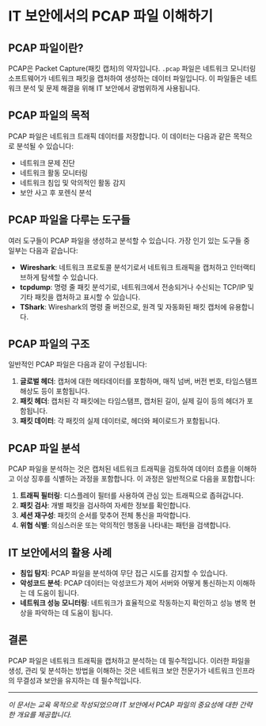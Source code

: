 # IT 보안에서의 PCAP 파일 이해하기

## PCAP 파일이란?

PCAP은 Packet Capture(패킷 캡처)의 약자입니다. `.pcap` 파일은 네트워크 모니터링 소프트웨어가 네트워크 패킷을 캡처하여 생성하는 데이터 파일입니다. 이 파일들은 네트워크 분석 및 문제 해결을 위해 IT 보안에서 광범위하게 사용됩니다.

## PCAP 파일의 목적

PCAP 파일은 네트워크 트래픽 데이터를 저장합니다. 이 데이터는 다음과 같은 목적으로 분석될 수 있습니다:
- 네트워크 문제 진단
- 네트워크 활동 모니터링
- 네트워크 침입 및 악의적인 활동 감지
- 보안 사고 후 포렌식 분석

## PCAP 파일을 다루는 도구들

여러 도구들이 PCAP 파일을 생성하고 분석할 수 있습니다. 가장 인기 있는 도구들 중 일부는 다음과 같습니다:

- **Wireshark**: 네트워크 프로토콜 분석기로서 네트워크 트래픽을 캡처하고 인터랙티브하게 탐색할 수 있습니다.
- **tcpdump**: 명령 줄 패킷 분석기로, 네트워크에서 전송되거나 수신되는 TCP/IP 및 기타 패킷을 캡처하고 표시할 수 있습니다.
- **TShark**: Wireshark의 명령 줄 버전으로, 원격 및 자동화된 패킷 캡처에 유용합니다.

## PCAP 파일의 구조

일반적인 PCAP 파일은 다음과 같이 구성됩니다:
1. **글로벌 헤더**: 캡처에 대한 메타데이터를 포함하며, 매직 넘버, 버전 번호, 타임스탬프 해상도 등이 포함됩니다.
2. **패킷 헤더**: 캡처된 각 패킷에는 타임스탬프, 캡처된 길이, 실제 길이 등의 헤더가 포함됩니다.
3. **패킷 데이터**: 각 패킷의 실제 데이터로, 헤더와 페이로드가 포함됩니다.

## PCAP 파일 분석

PCAP 파일을 분석하는 것은 캡처된 네트워크 트래픽을 검토하여 데이터 흐름을 이해하고 이상 징후를 식별하는 과정을 포함합니다. 이 과정은 일반적으로 다음을 포함합니다:

1. **트래픽 필터링**: 디스플레이 필터를 사용하여 관심 있는 트래픽으로 좁혀갑니다.
2. **패킷 검사**: 개별 패킷을 검사하여 자세한 정보를 확인합니다.
3. **세션 재구성**: 패킷의 순서를 맞추어 전체 통신을 파악합니다.
4. **위협 식별**: 의심스러운 또는 악의적인 행동을 나타내는 패턴을 검색합니다.

## IT 보안에서의 활용 사례

- **침입 탐지**: PCAP 파일을 분석하여 무단 접근 시도를 감지할 수 있습니다.
- **악성코드 분석**: PCAP 데이터는 악성코드가 제어 서버와 어떻게 통신하는지 이해하는 데 도움이 됩니다.
- **네트워크 성능 모니터링**: 네트워크가 효율적으로 작동하는지 확인하고 성능 병목 현상을 파악하는 데 도움이 됩니다.

## 결론

PCAP 파일은 네트워크 트래픽을 캡처하고 분석하는 데 필수적입니다. 이러한 파일을 생성, 관리 및 분석하는 방법을 이해하는 것은 네트워크 보안 전문가가 네트워크 인프라의 무결성과 보안을 유지하는 데 필수적입니다.

---

*이 문서는 교육 목적으로 작성되었으며 IT 보안에서 PCAP 파일의 중요성에 대한 간략한 개요를 제공합니다.*
